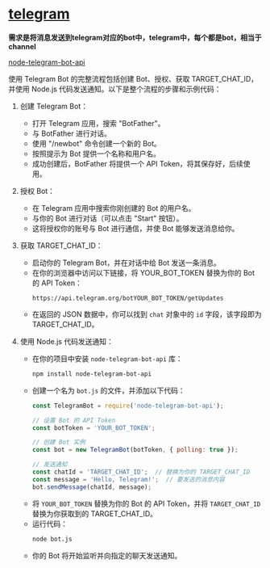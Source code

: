 # [telegram](https://telegram.org/)
**需求是将消息发送到telegram对应的bot中，telegram中，每个都是bot，相当于channel**

[node-telegram-bot-api](https://github.com/yagop/node-telegram-bot-api)

使用 Telegram Bot 的完整流程包括创建 Bot、授权、获取 TARGET_CHAT_ID，并使用 Node.js 代码发送通知。以下是整个流程的步骤和示例代码：

1. 创建 Telegram Bot：
   - 打开 Telegram 应用，搜索 "BotFather"。
   - 与 BotFather 进行对话。
   - 使用 "/newbot" 命令创建一个新的 Bot。
   - 按照提示为 Bot 提供一个名称和用户名。
   - 成功创建后，BotFather 将提供一个 API Token，将其保存好，后续使用。

2. 授权 Bot：
   - 在 Telegram 应用中搜索你刚创建的 Bot 的用户名。
   - 与你的 Bot 进行对话（可以点击 "Start" 按钮）。
   - 这将授权你的账号与 Bot 进行通信，并使 Bot 能够发送消息给你。

3. 获取 TARGET_CHAT_ID：
   - 启动你的 Telegram Bot，并在对话中给 Bot 发送一条消息。
   - 在你的浏览器中访问以下链接，将 YOUR_BOT_TOKEN 替换为你的 Bot 的 API Token：
     ```
     https://api.telegram.org/botYOUR_BOT_TOKEN/getUpdates
     ```
   - 在返回的 JSON 数据中，你可以找到 `chat` 对象中的 `id` 字段，该字段即为 TARGET_CHAT_ID。

4. 使用 Node.js 代码发送通知：
   - 在你的项目中安装 `node-telegram-bot-api` 库：
     ```bash
     npm install node-telegram-bot-api
     ```
   - 创建一个名为 `bot.js` 的文件，并添加以下代码：
     ```javascript
     const TelegramBot = require('node-telegram-bot-api');

     // 设置 Bot 的 API Token
     const botToken = 'YOUR_BOT_TOKEN';

     // 创建 Bot 实例
     const bot = new TelegramBot(botToken, { polling: true });

     // 发送通知
     const chatId = 'TARGET_CHAT_ID';  // 替换为你的 TARGET_CHAT_ID
     const message = 'Hello, Telegram!';  // 要发送的消息内容
     bot.sendMessage(chatId, message);
     ```
   - 将 `YOUR_BOT_TOKEN` 替换为你的 Bot 的 API Token，并将 `TARGET_CHAT_ID` 替换为你获取到的 TARGET_CHAT_ID。
   - 运行代码：
     ```bash
     node bot.js
     ```
   - 你的 Bot 将开始监听并向指定的聊天发送通知。
